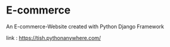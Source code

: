 # E-commerce

An E-commerce-Website created with Python Django Framework


link : https://tish.pythonanywhere.com/
